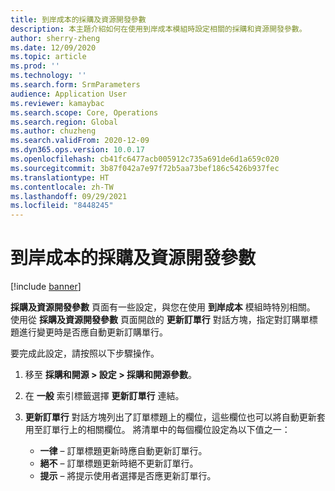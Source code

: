 ```yaml
---
title: 到岸成本的採購及資源開發參數
description: 本主題介紹如何在使用到岸成本模組時設定相關的採購和資源開發參數。
author: sherry-zheng
ms.date: 12/09/2020
ms.topic: article
ms.prod: ''
ms.technology: ''
ms.search.form: SrmParameters
audience: Application User
ms.reviewer: kamaybac
ms.search.scope: Core, Operations
ms.search.region: Global
ms.author: chuzheng
ms.search.validFrom: 2020-12-09
ms.dyn365.ops.version: 10.0.17
ms.openlocfilehash: cb41fc6477acb005912c735a691de6d1a659c020
ms.sourcegitcommit: 3b87f042a7e97f72b5aa73bef186c5426b937fec
ms.translationtype: HT
ms.contentlocale: zh-TW
ms.lasthandoff: 09/29/2021
ms.locfileid: "8448245"
---
```

# <a name="procurement-and-sourcing-parameters-for-landed-cost"></a>到岸成本的採購及資源開發參數

[!include [banner](../../includes/banner.md)]

**採購及資源開發參數** 頁面有一些設定，與您在使用 **到岸成本** 模組時特別相關。 使用從 **採購及資源開發參數** 頁面開啟的 **更新訂單行** 對話方塊，指定對訂購單標題進行變更時是否應自動更新訂購單行。

要完成此設定，請按照以下步驟操作。

1. 移至 **採購和開源 \> 設定 \> 採購和開源參數**。
1. 在 **一般** 索引標籤選擇 **更新訂單行** 連結。
1. **更新訂單行** 對話方塊列出了訂單標題上的欄位，這些欄位也可以將自動更新套用至訂單行上的相關欄位。 將清單中的每個欄位設定為以下值之一：

    - **一律** – 訂單標題更新時應自動更新訂單行。
    - **絕不** – 訂單標題更新時絕不更新訂單行。
    - **提示** – 將提示使用者選擇是否應更新訂單行。
